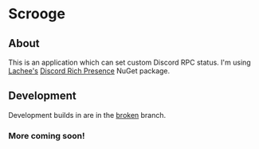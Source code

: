 # Scrooge
## About
This is an application which can set custom Discord RPC status. I'm using [Lachee's](https://github.com/Lachee/) [Discord Rich Presence](https://github.com/Lachee/discord-rpc-csharp) NuGet package.

## Development
Development builds in are in the [broken](https://github.com/MechaDragonX/ScroogeDesktop/tree/broken) branch.

### More coming soon!